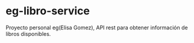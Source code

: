 # eg-libro-service
Proyecto personal eg(Elisa Gomez), API rest para obtener información de libros disponibles.
